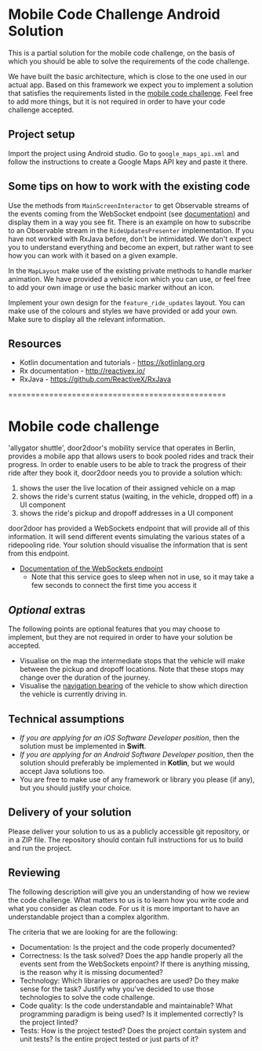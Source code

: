 # Mobile Code Challenge Android Solution

This is a partial solution for the mobile code challenge, on the basis of which you should be able to solve the requirements of the code challenge.


We have built the basic architecture, which is close to the one used in our actual app.
Based on this framework we expect you to implement a solution that satisfies 
the requirements listed in the [mobile code challenge](https://github.com/door2door-io/d2d-code-challenges/tree/master/mobile). 
Feel free to add more things, but it is not required in order to have your code challenge accepted.

## Project setup

Import the project using Android studio. Go to `google_maps_api.xml` and follow the instructions to 
create a Google Maps API key and paste it there.

## Some tips on how to work with the existing code

Use the methods from `MainScreenInteractor` to get Observable streams of the events coming 
from the WebSocket endpoint (see [documentation](https://d2d-frontend-code-challenge.herokuapp.com/docs)) 
and display them in a way you see fit. There is an example on how to subscribe to an Observable stream 
in the `RideUpdatesPresenter` implementation. If you have not worked with RxJava before, don't be intimidated.
We don't expect you to understand everything and become an expert, but rather want to see how you can work with 
it based on a given example.

In the `MapLayout` make use of the existing private methods to handle marker animation.
We have provided a vehicle icon which you can use, or feel free to add your own image or use 
the basic marker without an icon.

Implement your own design for the `feature_ride_updates` layout. You can make use of the 
colours and styles we have provided or add your own. Make sure to display all the relevant 
information.

## Resources

* Kotlin documentation and tutorials - https://kotlinlang.org
* Rx documentation - http://reactivex.io/
* RxJava - https://github.com/ReactiveX/RxJava

================================================

# Mobile code challenge

'allygator shuttle', door2door's mobility service that operates in Berlin, provides a mobile app that allows users to 
book pooled rides and track their progress. In order to enable users to be able to track the progress of their ride after they book it, 
door2door needs you to provide a solution which:

1. shows the user the live location of their assigned vehicle on a map
2. shows the ride's current status (waiting, in the vehicle, dropped off) in a UI component
3. shows the ride's pickup and dropoff addresses in a UI component

door2door has provided a WebSockets endpoint that will provide all of this information. It will send different events simulating the various states of a ridepooling ride. Your solution should visualise the information that is sent from this endpoint.

- [Documentation of the WebSockets endpoint](https://d2d-frontend-code-challenge.herokuapp.com/docs)
  - Note that this service goes to sleep when not in use, so it may take a few seconds to connect the first time you access it

## _Optional_ extras

The following points are optional features that you may choose to implement, but they are not required in order to have your solution be accepted.

- Visualise on the map the intermediate stops that the vehicle will make between the pickup and dropoff locations. Note that these stops may change over the duration of the journey.
- Visualise the [navigation bearing](https://en.wikipedia.org/wiki/Bearing_(navigation)) of the vehicle to show which direction the vehicle is currently driving in.

## Technical assumptions

- *If you are applying for an iOS Software Developer position*, then the solution must be implemented in **Swift**.
- *If you are applying for an Android Software Developer position*, then the solution should preferably be implemented in **Kotlin**, but we would accept Java solutions too.
- You are free to make use of any framework or library you please (if any), but you should justify your choice.

## Delivery of your solution

Please deliver your solution to us as a publicly accessible git repository, or in a ZIP file. The repository should contain full instructions for us to build and run the project.

## Reviewing

The following description will give you an understanding of how we review the code challenge. What matters to us is to learn how you write code and what you consider as clean code. For us it is more important to have an understandable project than a complex algorithm.

The criteria that we are looking for are the following:

- Documentation: Is the project and the code properly documented?
- Correctness: Is the task solved? Does the app handle properly all the events sent from the WebSockets enpoint? If there is anything missing, is the reason why it is missing documented?
- Technology: Which libraries or approaches are used? Do they make sense for the task? Justify why you've decided to use those technologies to solve the code challenge.
- Code quality: Is the code understandable and maintainable? What programming paradigm is being used? Is it implemented correctly? Is the project linted?
- Tests: How is the project tested? Does the project contain system and unit tests? Is the entire project tested or just parts of it?